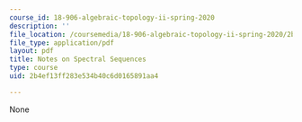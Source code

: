 ```yaml
---
course_id: 18-906-algebraic-topology-ii-spring-2020
description: ''
file_location: /coursemedia/18-906-algebraic-topology-ii-spring-2020/2b4ef13ff283e534b40c6d0165891aa4_spectral-sequences.pdf
file_type: application/pdf
layout: pdf
title: Notes on Spectral Sequences
type: course
uid: 2b4ef13ff283e534b40c6d0165891aa4

---
```

None